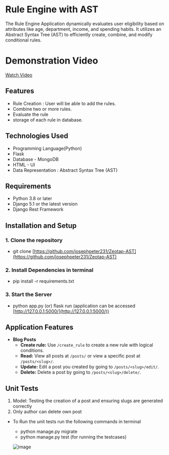 # Rule Engine with AST

The Rule Engine Application dynamically evaluates user eligibility based on attributes like age, department, income, and spending habits. It utilizes an Abstract Syntax Tree (AST) to efficiently create, combine, and modify conditional rules.

# Demonstration Video

[Watch Video](Demo_video/demo.mp4)

## **Features**

- Rule Creation : User will be able to add the rules.
- Combine two or more rules.
- Evaluate the rule 
- storage of each rule in database.

## **Technologies Used**
- Programming Language(Python)
- Flask
- Database - MongoDB
- HTML - UI
- Data Representation : Abstract Syntax Tree (AST)
## **Requirements**

- Python 3.8 or later
- Django 5.1 or the latest version
- Django Rest Framework

## **Installation and Setup**

### 1. Clone the repository
- git clone [https://github.com/josephpeter231/Zeotap-AST](https://github.com/josephpeter231/Zeotap-AST)

### 2. Install Dependencies in terminal
- pip install -r requirements.txt


### 3. Start the Server
- python app.py (or) flask run
  (application can be accessed [http://127.0.0.1:5000/](http://127.0.0.1:5000/))

## Application Features
- **Blog Posts**
  - **Create rule:** Use `/create_rule` to create a new rule with logical conditions.
  - **Read:** View all posts at `/posts/` or view a specific post at `/posts/<slug>/`.
  - **Update:** Edit a post you created by going to `/posts/<slug>/edit/`.
  - **Delete:** Delete a post by going to `/posts/<slug>/delete/`.

## **Unit Tests**
1. Model: Testing the creation of a post and ensuring slugs are generated correctly
2. Only author can delete own post
- To Run the unit tests run the following commands in terminal
  - python manage.py migrate
  - python manage.py test (for running the testcases)
 
  ![image](https://github.com/user-attachments/assets/44b294d6-feb0-442e-b106-00dde3479a7a)



